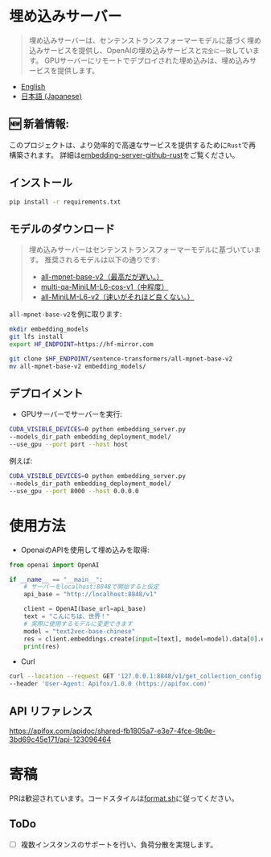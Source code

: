 # 埋め込みサーバー

> 埋め込みサーバーは、センテンストランスフォーマーモデルに基づく埋め込みサービスを提供し、OpenAIの埋め込みサービスと`完全に一致`しています。
> GPUサーバーにリモートでデプロイされた埋め込みは、埋め込みサービスを提供します。

- [English](README.md)
- [日本語 (Japanese)](README-jp.md)


## 🆕 新着情報:
このプロジェクトは、より効率的で高速なサービスを提供するために`Rust`で再構築されます。
詳細は[embedding-server-github-rust](https://github.com/linkedlist771/embedding-server-github-rust)をご覧ください。

## インストール
```bash
pip install -r requirements.txt
```

## モデルのダウンロード
> 埋め込みサーバーはセンテンストランスフォーマーモデルに基づいています。
> 推奨されるモデルは以下の通りです:
> - [all-mpnet-base-v2（最高だが遅い。）](https://huggingface.co/sentence-transformers/all-mpnet-base-v2)
> - [multi-qa-MiniLM-L6-cos-v1（中程度）](https://huggingface.co/sentence-transformers/multi-qa-MiniLM-L6-cos-v1)
> - [all-MiniLM-L6-v2（速いがそれほど良くない。）](https://huggingface.co/sentence-transformers/all-MiniLM-L6-v2)

`all-mpnet-base-v2`を例に取ります:

```bash
mkdir embedding_models
git lfs install
export HF_ENDPOINT=https://hf-mirror.com

git clone $HF_ENDPOINT/sentence-transformers/all-mpnet-base-v2
mv all-mpnet-base-v2 embedding_models/
```

## デプロイメント

- GPUサーバーでサーバーを実行:

```bash
CUDA_VISIBLE_DEVICES=0 python embedding_server.py 
--models_dir_path embedding_deployment_model/ 
--use_gpu --port port --host host

```

例えば:
```bash
CUDA_VISIBLE_DEVICES=0 python embedding_server.py 
--models_dir_path embedding_deployment_model/ 
--use_gpu --port 8000 --host 0.0.0.0

```
# 使用方法
- OpenaiのAPIを使用して埋め込みを取得:
```python
from openai import OpenAI

if __name__ == "__main__":
    # サーバーをlocalhost:8848で開始すると仮定
    api_base = "http://localhost:8848/v1"

    client = OpenAI(base_url=api_base)
    text = "こんにちは、世界！"
    # 実際に使用するモデルに変更できます
    model = "text2vec-base-chinese"
    res = client.embeddings.create(input=[text], model=model).data[0].embedding
    print(res)
```

- Curl
```bash
curl --location --request GET '127.0.0.1:8848/v1/get_collection_config' \
--header 'User-Agent: Apifox/1.0.0 (https://apifox.com)'
```

## API リファレンス

https://apifox.com/apidoc/shared-fb1805a7-e3e7-4fce-9b9e-3bd69c45e171/api-123096464

# 寄稿

PRは歓迎されています。コードスタイルは[format.sh](format.sh)に従ってください。

## ToDo
- [ ] 複数インスタンスのサポートを行い、負荷分散を実現します。